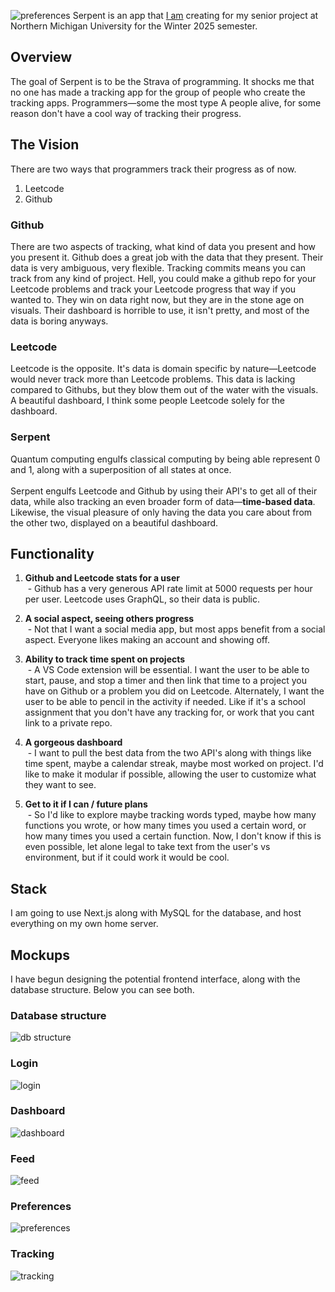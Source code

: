![preferences](serpent-app/public/serpent-logo-landscape.png)
Serpent is an app that [I am](http://abrege11.github.io) creating for my senior project at Northern Michigan University for the Winter 2025 semester.

## Overview
The goal of Serpent is to be the Strava of programming. It shocks me that no one has made a tracking app for the group of people who create the tracking apps. Programmers—some the most type A people alive, for some reason don't have a cool way of tracking their progress.

## The Vision
There are two ways that programmers track their progress as of now.
1. Leetcode
2. Github

### Github
There are two aspects of tracking, what kind of data you present and how you present it. Github does a great job with the data that they present. Their data is very ambiguous, very flexible. Tracking commits means you can track from any kind of project. Hell, you could make a github repo for your Leetcode problems and track your Leetcode progress that way if you wanted to. They win on data right now, but they are in the stone age on visuals. Their dashboard is horrible to use, it isn't pretty, and most of the data is boring anyways.
### Leetcode
Leetcode is the opposite. It's data is domain specific by nature—Leetcode would never track more than Leetcode problems. This data is lacking compared to Githubs, but they blow them out of the water with the visuals. A beautiful dashboard, I think some people Leetcode solely for the dashboard.

### Serpent
Quantum computing engulfs classical computing by being able represent 0 and 1, along with a superposition of all states at once.
<br><br>Serpent engulfs Leetcode and Github by using their API's to get all of their data, while also tracking an even broader form of data—__time-based data__. Likewise, the visual pleasure of only having the data you care about from the other two, displayed on a beautiful dashboard.

## Functionality
1. **Github and Leetcode stats for a user**
<br>&nbsp;- Github has a very generous API rate limit at 5000 requests per hour per user. Leetcode uses GraphQL, so their data is public.

2. **A social aspect, seeing others progress**
<br>&nbsp;- Not that I want a social media app, but most apps benefit from a social aspect. Everyone likes making an account and showing off.

3. **Ability to track time spent on projects**
<br>&nbsp;- A VS Code extension will be essential. I want the user to be able to start, pause, and stop a timer and then link that time to a project you have on Github or a problem you did on Leetcode. Alternately, I want the user to be able to pencil in the activity if needed. Like if it's a school assignment that you don't have any tracking for, or work that you cant link to a private repo.

4. **A gorgeous dashboard**
<br>&nbsp;- I want to pull the best data from the two API's along with things like time spent, maybe a calendar streak, maybe most worked on project. I'd like to make it modular if possible, allowing the user to customize what they want to see.

5. **Get to it if I can / future plans**
<br>&nbsp;- So I'd like to explore maybe tracking words typed, maybe how many functions you wrote, or how many times you used a certain word, or how many times you used a certain function. Now, I don't know if this is even possible, let alone legal to take text from the user's vs environment, but if it could work it would be cool.

## Stack
I am going to use Next.js along with MySQL for the database, and host everything on my own home server.

## Mockups
I have begun designing the potential frontend interface, along with the database structure. Below you can see both.

### Database structure
![db structure](assets/serpent-database-1.png)

### Login
![login](assets/serpent-login.png)

### Dashboard
![dashboard](assets/serpent-dashboard.png)

### Feed
![feed](assets/serpent-feed.png)

### Preferences
![preferences](assets/serpent-preferences.png)

### Tracking
![tracking](assets/serpent-tracking.png)
